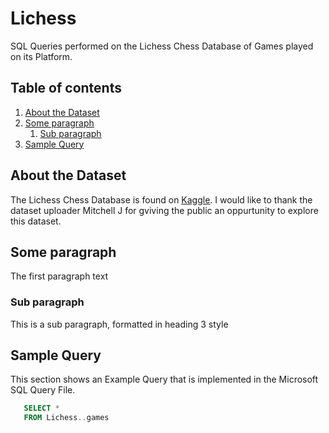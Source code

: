 # Lichess

SQL Queries performed on the Lichess Chess Database of Games played on its Platform.

## Table of contents
1. [About the Dataset](#introduction)
2. [Some paragraph](#paragraph1)
    1. [Sub paragraph](#subparagraph1)
3. [Sample Query](#paragraph2)


## About the Dataset <a name="introduction"></a>
The Lichess Chess Database is found on [Kaggle][1]. I would like to thank the dataset uploader Mitchell J for gviving the public an oppurtunity to explore this dataset.

[1]: https://www.kaggle.com/datasnaek/chess

## Some paragraph <a name="paragraph1"></a>
The first paragraph text

### Sub paragraph <a name="subparagraph1"></a>
This is a sub paragraph, formatted in heading 3 style

## Sample Query <a name="paragraph2"></a>

This section shows an Example Query that is implemented in the Microsoft SQL Query File.

```sql
   SELECT * 
   FROM Lichess..games
```



